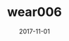 ---
title: wear006
articlename: >-
  Effect of a Game-Based Intervention Designed to Enhance Social Incentives to Increase Physical Activity Among Families
date: '2017-11-01'
authors: >-
  Mitesh S. Patel, MD, MBA, MS; Emelia J. Benjamin, MD, ScM; Kevin G. Volpp, MD, PhD; Caroline S. Fox, MD, MPH8; Dylan S. Small, PhD; Joseph M. Massaro, PhD7; Jane J. Lee, PhD; Victoria Hilbert, MPH, RD; Maureen Valentino, BA; Devon H. Taylor, MPH; Emily S. Manders, BS; Karen Mutalik, BS; Jingsan Zhu, MBA, MS; Wenli Wang, MS; Joanne M. Murabito, MD, ScM
source: 'https://jamanetwork.com/journals/jamainternalmedicine/article-abstract/2655242'
journal: JAMA IM
spotlight: true
topic: Wearables
image: 
summary: 
---